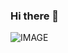 ### Hi there 👋
<picture>
  <source media="(prefers-color-scheme: dark)" srcset="https://readme-typing-svg.demolab.com/?font=Fira+Code&weight=600&size=30&duration=4500&pause=1000&color=FFFFFF&background=301B5D00&vCenter=true&width=435&lines=I+am+Roshan+Aryan+Majhi!">
  <source media="(prefers-color-scheme: light)" srcset="https://readme-typing-svg.demolab.com?font=Fira+Code&weight=600&size=30&duration=4500&pause=1000&color=000000&background=301B5D00&vCenter=true&width=435&lines=I+am+Roshan+Aryan+Majhi!">
  <img alt="IMAGE" src="http://LIGHT_IMAGE_URL.png">
</picture>
<!--
**if1eight0sty/if1eight0sty** is a ✨ _special_ ✨ repository because its `README.md` (this file) appears on your GitHub profile.

Here are some ideas to get you started:

- 🔭 I’m currently working on ...
- 🌱 I’m currently learning ...
- 👯 I’m looking to collaborate on ...
- 🤔 I’m looking for help with ...
- 💬 Ask me about ...
- 📫 How to reach me: ...
- 😄 Pronouns: ...
- ⚡ Fun fact: ...
-->
